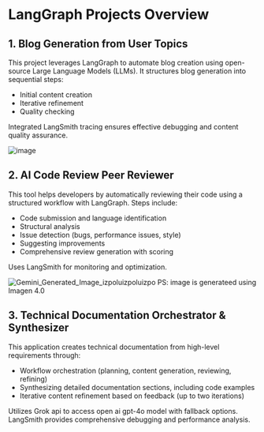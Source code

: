 # LangGraph Projects Overview

## 1. Blog Generation from User Topics
This project leverages LangGraph to automate blog creation using open-source Large Language Models (LLMs). It structures blog generation into sequential steps:
- Initial content creation
- Iterative refinement
- Quality checking

Integrated LangSmith tracing ensures effective debugging and content quality assurance.

![image](https://github.com/user-attachments/assets/c19ceebd-2de1-4d2e-b9a3-39d172bebdfe)


## 2. AI Code Review Peer Reviewer

This tool helps developers by automatically reviewing their code using a structured workflow with LangGraph. Steps include:

- Code submission and language identification
- Structural analysis
- Issue detection (bugs, performance issues, style)
- Suggesting improvements
- Comprehensive review generation with scoring

Uses LangSmith for monitoring and optimization.

![Gemini_Generated_Image_izpoluizpoluizpo](https://github.com/user-attachments/assets/a83a4d01-6045-4124-93d5-093bb53dc44d)
PS: image is generateed using Imagen 4.0


## 3. Technical Documentation Orchestrator & Synthesizer
This application creates technical documentation from high-level requirements through:
- Workflow orchestration (planning, content generation, reviewing, refining)
- Synthesizing detailed documentation sections, including code examples
- Iterative content refinement based on feedback (up to two iterations)

Utilizes Grok api to access open ai gpt-4o model with fallback options. LangSmith provides comprehensive debugging and performance analysis.

